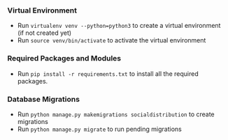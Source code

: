 ### Virtual Environment
- Run `virtualenv venv --python=python3` to create a virtual environment (if not created yet)
- Run `source venv/bin/activate` to activate the virtual environment

### Required Packages and Modules
- Run `pip install -r requirements.txt` to install all the required packages.

### Database Migrations
- Run `python manage.py makemigrations socialdistribution` to create migrations
- Run `python manage.py migrate` to run pending migrations